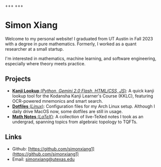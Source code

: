 +++
+++

# Simon Xiang

Welcome to my personal website! I graduated from UT Austin in Fall 2023 with a degree in pure mathematics. Formerly, I worked as a quant researcher at a small startup.

I'm interested in mathematics, machine learning, and software engineering, especially where theory meets practice.

## Projects
- [**Kanji Lookup** (*Python, Gemini 2.0 Flash, HTML/CSS, JS*)](https://kanji.simonxiang.xyz): A quick kanji lookup tool for the Kodansha Kanji Learner's Course (KKLC), featuring OCR-powered mnemonics and smart search.
- [**Dotfiles** (*Linux*)](https://github.com/simonxiang1/dotfiles): Configuration files for my Arch Linux setup. Although I daily drive MacOS now, some dotfiles are still in usage.
- [**Math Notes** (*LaTeX*)](https://github.com/simonxiang1/math_notes): A collection of live-TeXed notes I took as an undergrad, spanning topics from algebraic topology to TQFTs.


## Links

- Github: [https://github.com/simonxiang1](https://github.com/simonxiang1)
- Email: [simonxiang@utexas.edu](mailto:simonxiang@utexas.edu)
